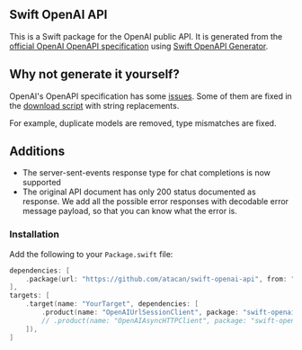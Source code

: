 ## Swift OpenAI API

This is a Swift package for the OpenAI public API. It is generated from the 
[official OpenAI OpenAPI specification](https://github.com/openai/openai-openapi) 
using [Swift OpenAPI Generator](https://swiftpackageindex.com/apple/swift-openapi-generator).

## Why not generate it yourself?

OpenAI's OpenAPI specification has some [issues](https://github.com/openai/openai-openapi/issues). Some of them are fixed in the [download script](/scripts/openaiYamlDownload.swift) with string replacements.

For example, duplicate models are removed, type mismatches are fixed.

## Additions

- The server-sent-events response type for chat completions is now supported 
- The original API document has only 200 status documented as response. We add all the possible error responses with decodable error message payload, so that you can know what the error is.

### Installation

Add the following to your `Package.swift` file:

```swift
dependencies: [
    .package(url: "https://github.com/atacan/swift-openai-api", from: "0.1.0"),
],
targets: [
    .target(name: "YourTarget", dependencies: [
        .product(name: "OpenAIUrlSessionClient", package: "swift-openai-api"),
        // .product(name: "OpenAIAsyncHTTPClient", package: "swift-openai-api"),
    ]),
]
```

